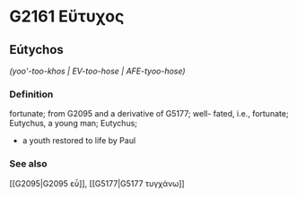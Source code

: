 # G2161 Εὔτυχος

## Eútychos

_(yoo'-too-khos | EV-too-hose | AFE-tyoo-hose)_

### Definition

fortunate; from G2095 and a derivative of G5177; well- fated, i.e., fortunate; Eutychus, a young man; Eutychus; 

- a youth restored to life by Paul

### See also

[[G2095|G2095 εὖ]], [[G5177|G5177 τυγχάνω]]

